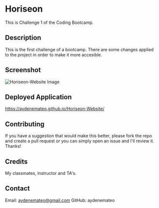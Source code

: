# Horiseon

This is Challenge 1 of the Coding Bootcamp.


## Description

 This is the first challenge of a bootcamp. There are some changes applied to the project in order to make it more accesible.  


## Screenshot

![Horiseon-Website Image](https://user-images.githubusercontent.com/126718436/227376139-5156a2b7-4b9d-4534-9a2e-098a59606e95.jpg)


## Deployed Application

https://aydenemateo.github.io/Horiseon-Website/


## Contributing

If you have a suggestion that would make this better, please fork the repo and create a pull request or you can simply open an issue and I'll review it. Thanks!


## Credits

My classmates, Instructor and TA's.


## Contact

Email: aydenemateo@gmail.com
GitHub: aydenemateo
